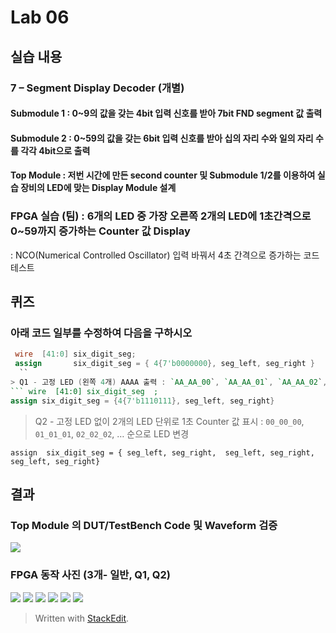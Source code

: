# Lab 06
## 실습 내용
### **7 – Segment Display Decoder (개별)**
#### **Submodule 1** : 0~9의 값을 갖는 4bit 입력 신호를 받아 7bit FND  segment  값 출력
#### **Submodule 2** : 0~59의 값을 갖는 6bit 입력 신호를 받아 십의 자리 수와 일의 자리 수를 각각 4bit으로 출력
#### **Top Module** : 저번 시간에 만든 second counter  및 Submodule 1/2를 이용하여 실습 장비의 LED에 맞는 Display Module 설계
### FPGA 실습 (팀) : 6개의 LED 중 가장 오른쪽 2개의 LED에 1초간격으로 0~59까지 증가하는 Counter 값 Display

: NCO(Numerical Controlled Oscillator) 입력 바꿔서 4초 간격으로 증가하는 코드 테스트

## 퀴즈
### 아래 코드 일부를 수정하여 다음을 구하시오 
 ```verilog
  wire  [41:0] six_digit_seg;
  assign       six_digit_seg = { 4{7'b0000000}, seg_left, seg_right }
   `` 
 > Q1 - 고정 LED (왼쪽 4개) AAAA 출력 : `AA_AA_00`, `AA_AA_01`, `AA_AA_02`, … 순으로 LED 변경
``` wire  [41:0] six_digit_seg	;
 assign	six_digit_seg = {4{7'b1110111}, seg_left, seg_right}
```
 

> Q2 - 고정 LED 없이 2개의 LED 단위로 1초 Counter 값 표시 : `00_00_00`, `01_01_01`, `02_02_02`, … 순으로 LED 변경
```wire	[41:0] six_digit_seg	;
assign	six_digit_seg = { seg_left, seg_right,  seg_left, seg_right,  seg_left, seg_right}
```
## 결과 
### **Top Module 의 DUT/TestBench Code 및 Waveform 검증**
![](https://github.com/Jungtion/electronic_circuit_experiment/blob/master/Practice05/image/02.PNG)

### **FPGA 동작 사진 (3개- 일반, Q1, Q2)**
![](https://github.com/Jungtion/electronic_circuit_experiment/blob/master/Practice05/image/IMG_7285.JPG)
![](https://github.com/Jungtion/electronic_circuit_experiment/blob/master/Practice05/image/IMG_7286.JPG)
![](https://github.com/Jungtion/electronic_circuit_experiment/blob/master/Practice05/image/IMG_7287.JPG)
![](https://github.com/Jungtion/electronic_circuit_experiment/blob/master/Practice05/image/IMG_7288.JPG)
![](https://github.com/Jungtion/electronic_circuit_experiment/blob/master/Practice05/image/IMG_7289.JPG)
![](https://github.com/Jungtion/electronic_circuit_experiment/blob/master/Practice05/image/IMG_7290.JPG)

> Written with [StackEdit](https://stackedit.io/).
<!--stackedit_data:
eyJoaXN0b3J5IjpbLTk3NTI5MTQ4OCwxNzMzMjkwOTgzXX0=
-->